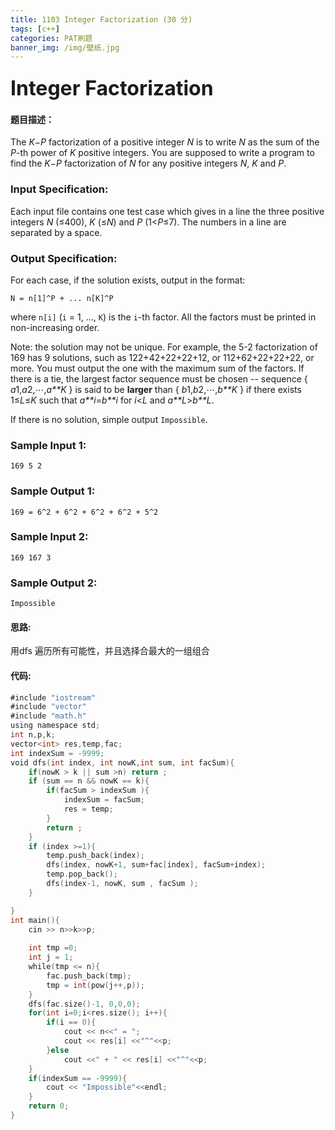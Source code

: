 ```yaml
---
title: 1103 Integer Factorization (30 分)
tags: [c++]
categories: PAT刷题
banner_img: /img/壁纸.jpg
---
```


### <font size=6px>Integer Factorization </font>

#### 题目描述：

The *K*−*P* factorization of a positive integer *N* is to write *N* as the sum of the *P*-th power of *K* positive integers. You are supposed to write a program to find the *K*−*P* factorization of *N* for any positive integers *N*, *K* and *P*.

### Input Specification:

Each input file contains one test case which gives in a line the three positive integers *N* (≤400), *K* (≤*N*) and *P* (1<*P*≤7). The numbers in a line are separated by a space.

### Output Specification:

For each case, if the solution exists, output in the format:

```
N = n[1]^P + ... n[K]^P
```

where `n[i]` (`i` = 1, ..., `K`) is the `i`-th factor. All the factors must be printed in non-increasing order.

Note: the solution may not be unique. For example, the 5-2 factorization of 169 has 9 solutions, such as 122+42+22+22+12, or 112+62+22+22+22, or more. You must output the one with the maximum sum of the factors. If there is a tie, the largest factor sequence must be chosen -- sequence { *a*1,*a*2,⋯,*a**K* } is said to be **larger** than { *b*1,*b*2,⋯,*b**K* } if there exists 1≤*L*≤*K* such that *a**i*=*b**i* for *i*<*L* and *a**L*>*b**L*.

If there is no solution, simple output `Impossible`.

### Sample Input 1:

```in
169 5 2
```

### Sample Output 1:

```out
169 = 6^2 + 6^2 + 6^2 + 6^2 + 5^2
```

### Sample Input 2:

```in
169 167 3
```

### Sample Output 2:

```out
Impossible
```

#### 思路:

用dfs 遍历所有可能性，并且选择合最大的一组组合

#### 代码:

```go
#include "iostream"
#include "vector"
#include "math.h"
using namespace std;
int n,p,k;
vector<int> res,temp,fac;
int indexSum = -9999;
void dfs(int index, int nowK,int sum, int facSum){
    if(nowK > k || sum >n) return ;
    if (sum == n && nowK == k){
        if(facSum > indexSum ){
            indexSum = facSum;
            res = temp;
        }
        return ;
    }
    if (index >=1){
        temp.push_back(index);
        dfs(index, nowK+1, sum+fac[index], facSum+index);
        temp.pop_back();
        dfs(index-1, nowK, sum , facSum );
    }

}
int main(){
    cin >> n>>k>>p;
    
    int tmp =0;
    int j = 1;
    while(tmp <= n){
        fac.push_back(tmp);
        tmp = int(pow(j++,p));
    }
    dfs(fac.size()-1, 0,0,0);
    for(int i=0;i<res.size(); i++){
        if(i == 0){
            cout << n<<" = ";
            cout << res[i] <<"^"<<p;
        }else
            cout <<" + " << res[i] <<"^"<<p;
    }
    if(indexSum == -9999){
        cout << "Impossible"<<endl;
    }
    return 0;
}
```

